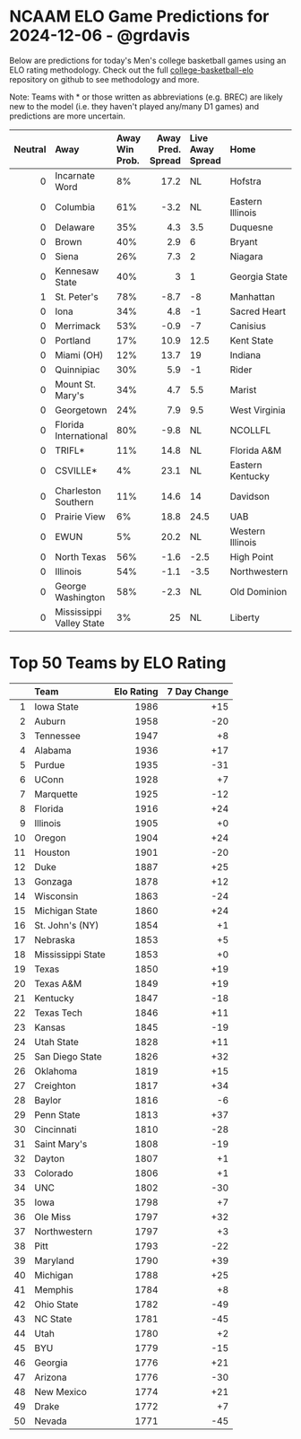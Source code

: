 # NCAAM ELO Game Predictions for 2024-12-06 - @grdavis
Below are predictions for today's Men's college basketball games using an ELO rating methodology. Check out the full [college-basketball-elo](https://github.com/grdavis/college-basketball-elo) repository on github to see methodology and more.

Note: Teams with * or those written as abbreviations (e.g. BREC) are likely new to the model (i.e. they haven't played any/many D1 games) and predictions are more uncertain.

|   Neutral | Away                     | Away Win Prob.   |   Away Pred. Spread | Live Away Spread   | Home             | Home Win Prob.   |   Home Pred. Spread |
|----------:|:-------------------------|:-----------------|--------------------:|:-------------------|:-----------------|:-----------------|--------------------:|
|         0 | Incarnate Word           | 8%               |                17.2 | NL                 | Hofstra          | 92%              |               -17.2 |
|         0 | Columbia                 | 61%              |                -3.2 | NL                 | Eastern Illinois | 39%              |                 3.2 |
|         0 | Delaware                 | 35%              |                 4.3 | 3.5                | Duquesne         | 65%              |                -4.3 |
|         0 | Brown                    | 40%              |                 2.9 | 6                  | Bryant           | 60%              |                -2.9 |
|         0 | Siena                    | 26%              |                 7.3 | 2                  | Niagara          | 74%              |                -7.3 |
|         0 | Kennesaw State           | 40%              |                 3   | 1                  | Georgia State    | 60%              |                -3   |
|         1 | St. Peter's              | 78%              |                -8.7 | -8                 | Manhattan        | 22%              |                 8.7 |
|         0 | Iona                     | 34%              |                 4.8 | -1                 | Sacred Heart     | 66%              |                -4.8 |
|         0 | Merrimack                | 53%              |                -0.9 | -7                 | Canisius         | 47%              |                 0.9 |
|         0 | Portland                 | 17%              |                10.9 | 12.5               | Kent State       | 83%              |               -10.9 |
|         0 | Miami (OH)               | 12%              |                13.7 | 19                 | Indiana          | 88%              |               -13.7 |
|         0 | Quinnipiac               | 30%              |                 5.9 | -1                 | Rider            | 70%              |                -5.9 |
|         0 | Mount St. Mary's         | 34%              |                 4.7 | 5.5                | Marist           | 66%              |                -4.7 |
|         0 | Georgetown               | 24%              |                 7.9 | 9.5                | West Virginia    | 76%              |                -7.9 |
|         0 | Florida International    | 80%              |                -9.8 | NL                 | NCOLLFL          | 20%              |                 9.8 |
|         0 | TRIFL*                   | 11%              |                14.8 | NL                 | Florida A&M      | 89%              |               -14.8 |
|         0 | CSVILLE*                 | 4%               |                23.1 | NL                 | Eastern Kentucky | 96%              |               -23.1 |
|         0 | Charleston Southern      | 11%              |                14.6 | 14                 | Davidson         | 89%              |               -14.6 |
|         0 | Prairie View             | 6%               |                18.8 | 24.5               | UAB              | 94%              |               -18.8 |
|         0 | EWUN                     | 5%               |                20.2 | NL                 | Western Illinois | 95%              |               -20.2 |
|         0 | North Texas              | 56%              |                -1.6 | -2.5               | High Point       | 44%              |                 1.6 |
|         0 | Illinois                 | 54%              |                -1.1 | -3.5               | Northwestern     | 46%              |                 1.1 |
|         0 | George Washington        | 58%              |                -2.3 | NL                 | Old Dominion     | 42%              |                 2.3 |
|         0 | Mississippi Valley State | 3%               |                25   | NL                 | Liberty          | 97%              |               -25   |

# Top 50 Teams by ELO Rating
|    | Team              |   Elo Rating |   7 Day Change |
|---:|:------------------|-------------:|---------------:|
|  1 | Iowa State        |         1986 |            +15 |
|  2 | Auburn            |         1958 |            -20 |
|  3 | Tennessee         |         1947 |             +8 |
|  4 | Alabama           |         1936 |            +17 |
|  5 | Purdue            |         1935 |            -31 |
|  6 | UConn             |         1928 |             +7 |
|  7 | Marquette         |         1925 |            -12 |
|  8 | Florida           |         1916 |            +24 |
|  9 | Illinois          |         1905 |             +0 |
| 10 | Oregon            |         1904 |            +24 |
| 11 | Houston           |         1901 |            -20 |
| 12 | Duke              |         1887 |            +25 |
| 13 | Gonzaga           |         1878 |            +12 |
| 14 | Wisconsin         |         1863 |            -24 |
| 15 | Michigan State    |         1860 |            +24 |
| 16 | St. John's (NY)   |         1854 |             +1 |
| 17 | Nebraska          |         1853 |             +5 |
| 18 | Mississippi State |         1853 |             +0 |
| 19 | Texas             |         1850 |            +19 |
| 20 | Texas A&M         |         1849 |            +19 |
| 21 | Kentucky          |         1847 |            -18 |
| 22 | Texas Tech        |         1846 |            +11 |
| 23 | Kansas            |         1845 |            -19 |
| 24 | Utah State        |         1828 |            +11 |
| 25 | San Diego State   |         1826 |            +32 |
| 26 | Oklahoma          |         1819 |            +15 |
| 27 | Creighton         |         1817 |            +34 |
| 28 | Baylor            |         1816 |             -6 |
| 29 | Penn State        |         1813 |            +37 |
| 30 | Cincinnati        |         1810 |            -28 |
| 31 | Saint Mary's      |         1808 |            -19 |
| 32 | Dayton            |         1807 |             +1 |
| 33 | Colorado          |         1806 |             +1 |
| 34 | UNC               |         1802 |            -30 |
| 35 | Iowa              |         1798 |             +7 |
| 36 | Ole Miss          |         1797 |            +32 |
| 37 | Northwestern      |         1797 |             +3 |
| 38 | Pitt              |         1793 |            -22 |
| 39 | Maryland          |         1790 |            +39 |
| 40 | Michigan          |         1788 |            +25 |
| 41 | Memphis           |         1784 |             +8 |
| 42 | Ohio State        |         1782 |            -49 |
| 43 | NC State          |         1781 |            -45 |
| 44 | Utah              |         1780 |             +2 |
| 45 | BYU               |         1779 |            -15 |
| 46 | Georgia           |         1776 |            +21 |
| 47 | Arizona           |         1776 |            -30 |
| 48 | New Mexico        |         1774 |            +21 |
| 49 | Drake             |         1772 |             +7 |
| 50 | Nevada            |         1771 |            -45 |